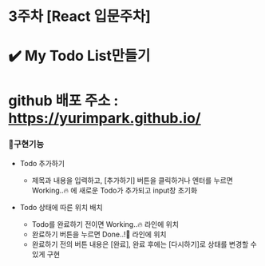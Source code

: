 # 3주차 [React 입문주차]
# ✔️ My Todo List만들기

# github 배포 주소 : https://yurimpark.github.io/

### 📌구현기능
- Todo 추가하기
  - 제목과 내용을 입력하고, [추가하기] 버튼을 클릭하거나 엔터를 누르면 Working..🔥 에 새로운 Todo가 추가되고 input창 초기화
  
- Todo 상태에 따른 위치 배치
  - Todo를 완료하기 전이면 Working..🔥 라인에 위치
  - 완료하기 버튼을 누르면 Done..!🎉 라인에 위치
  - 완료하기 전의 버튼 내용은 [완료], 완료 후에는 [다시하기]로 상태를 변경할 수 있게 구현
  
  
